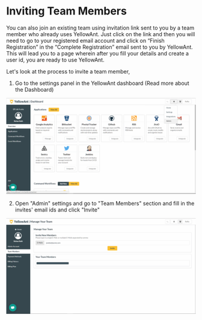 # Inviting Team Members

You can also join an existing team using invitation link sent to you by a team member who already uses YellowAnt. Just click on the link and then you will need to go to your registered email account and click on “Finish Registration” in the “Complete Registration” email sent to you by YellowAnt. This will lead you to a page wherein after you fill your details and create a user id, you are ready to use YellowAnt.

Let's look at the process to invite a team member,

1. Go to the settings panel in the YellowAnt dashboard \(Read more about the Dashboard\) 

![](../.gitbook/assets/image%20%28138%29.png)

2. Open "Admin" settings and go to "Team Members" section and fill in the invites' email ids and click "Invite"

![](../.gitbook/assets/image%20%28146%29.png)

